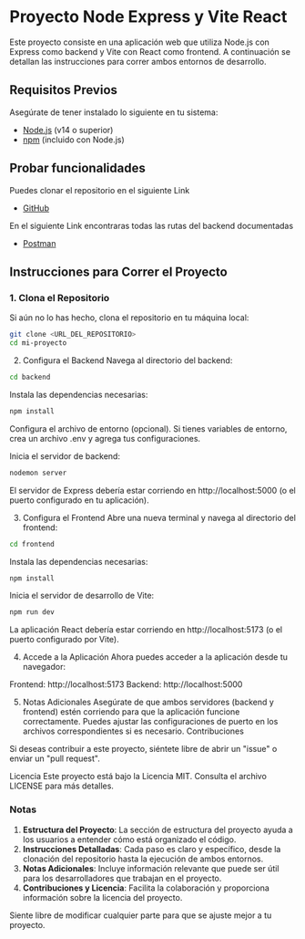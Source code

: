 # Proyecto Node Express y Vite React

Este proyecto consiste en una aplicación web que utiliza Node.js con Express como backend y Vite con React como frontend. A continuación se detallan las instrucciones para correr ambos entornos de desarrollo.

## Requisitos Previos

Asegúrate de tener instalado lo siguiente en tu sistema:

- [Node.js](https://nodejs.org/) (v14 o superior)
- [npm](https://www.npmjs.com/) (incluido con Node.js)

## Probar funcionalidades

Puedes clonar el repositorio en el siguiente Link

- [GitHub](https://github.com/miller0702/eventos.git)

En el siguiente Link encontraras todas las rutas del backend documentadas

- [Postman](https://documenter.getpostman.com/view/20358776/2sAXxJguFo) 


## Instrucciones para Correr el Proyecto

### 1. Clona el Repositorio

Si aún no lo has hecho, clona el repositorio en tu máquina local:

```bash
git clone <URL_DEL_REPOSITORIO>
cd mi-proyecto
```

2. Configura el Backend
Navega al directorio del backend:

```bash
cd backend
```

Instala las dependencias necesarias:

```bash
npm install
```

Configura el archivo de entorno (opcional). Si tienes variables de entorno, crea un archivo .env y agrega tus configuraciones.

Inicia el servidor de backend:

```bash
nodemon server
```

El servidor de Express debería estar corriendo en http://localhost:5000 (o el puerto configurado en tu aplicación).

3. Configura el Frontend
Abre una nueva terminal y navega al directorio del frontend:

```bash
cd frontend
```

Instala las dependencias necesarias:

```bash
npm install
```

Inicia el servidor de desarrollo de Vite:

```bash
npm run dev
```

La aplicación React debería estar corriendo en http://localhost:5173 (o el puerto configurado por Vite).

4. Accede a la Aplicación
Ahora puedes acceder a la aplicación desde tu navegador:

Frontend: http://localhost:5173
Backend: http://localhost:5000

5. Notas Adicionales
Asegúrate de que ambos servidores (backend y frontend) estén corriendo para que la aplicación funcione correctamente.
Puedes ajustar las configuraciones de puerto en los archivos correspondientes si es necesario.
Contribuciones

Si deseas contribuir a este proyecto, siéntete libre de abrir un "issue" o enviar un "pull request".

Licencia
Este proyecto está bajo la Licencia MIT. Consulta el archivo LICENSE para más detalles.


### Notas

1. **Estructura del Proyecto**: La sección de estructura del proyecto ayuda a los usuarios a entender cómo está organizado el código.
2. **Instrucciones Detalladas**: Cada paso es claro y específico, desde la clonación del repositorio hasta la ejecución de ambos entornos.
3. **Notas Adicionales**: Incluye información relevante que puede ser útil para los desarrolladores que trabajan en el proyecto.
4. **Contribuciones y Licencia**: Facilita la colaboración y proporciona información sobre la licencia del proyecto.

Siente libre de modificar cualquier parte para que se ajuste mejor a tu proyecto.